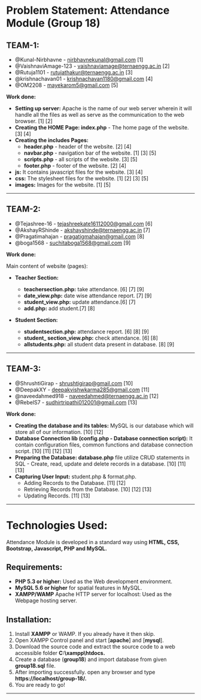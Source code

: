 # Problem Statement: Attendance Module (Group 18)
## TEAM-1:
- @Kunal-Nirbhavne - nirbhavnekunal@gmail.com [1]
- @VaishnaviAmage-123 - vaishnaviamage@ternaengg.ac.in [2]
- @Rutuja1101 - rutujathakur@ternaengg.ac.in [3]
- @krishnachavan01 - krishnachavan1180@gmail.com [4]
- @OM2208 - mayekarom5@gmail.com [5]

**Work done:**
- **Setting up server:** Apache is the name of our web server wherein it will handle all the files as well as serve as the communication to the web browser. [1] [2]
- **Creating the HOME Page: index.php** - The home page of the website. [3] [4]
- **Creating the includes Pages:**
   - **header.php** - header of the website. [2] [4]
   - **navbar.php** - navigation bar of the website. [1] [3] [5]
   - **scripts.php** - all scripts of the website. [3] [5]
   - **footer.php** - footer of the website. [2] [4]
- **js:** It contains javascript files for the website. [3] [4]
- **css:** The stylesheet files for the website. [1] [2] [3] [5]
- **images:** Images for the website. [1] [5]
---
## TEAM-2:
- @Tejashree-16 - tejashreekate16112000@gmail.com [6]
- @AkshayRShinde - akshayshinde@ternaengg.ac.in [7]
- @Pragatimahajan - pragatigmahajan@gmail.com [8]
- @boga1568 - suchitaboga1568@gmail.com [9]

**Work done:**

Main content of website (pages):
- **Teacher Section:**
   - **teachersection.php:** take attendance. [6] [7] [9]
   - **date_view.php:** date wise attendance report. [7] [9]
   - **student_view.php:** update attendance.[6] [7]
   - **add.php:** add student.[7] [8]

- **Student Section:**
   - **studentsection.php:** attendance report. [6] [8] [9]
   - **student_ section_view.php:** check attendance. [6] [8] 
   - **allstudents.php:** all student data present in database. [8] [9]
---
## TEAM-3:
- @ShrushtiGirap - shrushtigirap@gmail.com [10]
- @DeepakXY - deepakvishwkarma285@gmail.com [11]
- @naveedahmed918 - naveedahmed@ternaengg.ac.in [12]
- @RebelS7 - sudhirtripathi012001@gmail.com [13]

**Work done:**
- **Creating the database and its tables:** MySQL is our database which will store all of our information. [10] [12]
- **Database Connection lib (config.php - Database connection script):** It contain configuration files, common functions and database connection script. [10] [11] [12] [13]
- **Preparing the Database: database.php** file utilize CRUD statements in SQL - Create, read, update and delete records in a database. [10] [11] [13]
- **Capturing User Input:** student.php & format.php.
   - Adding Records to the Database. [11] [12]
   - Retrieving Records from the Database. [10] [12] [13]
   - Updating Records. [11] [13]
---
# Technologies Used:
Attendance Module is developed in a standard way using **HTML, CSS, Bootstrap, Javascript, PHP and MySQL.**

## Requirements:
  - **PHP 5.3 or higher:** Used as the Web development environment.
  - **MySQL 5.6 or higher** for spatial features in MySQL.
  - **XAMPP/WAMP** Apache HTTP server for localhost: Used as the Webpage hosting server.

## Installation:
1. Install **XAMPP** or WAMP. If you already have it then skip.
2. Open XAMPP Control panel and start [**apache**] and [**mysql**].
3. Download the source code and extract the source code to a web accessible folder **C:\xampp\htdocs\.**
4. Create a database (**group18**) and import database from given **group18.sql** file.
5. After importing successfully. open any browser and type **https://localhost/group-18/.**
6. You are ready to go!
---